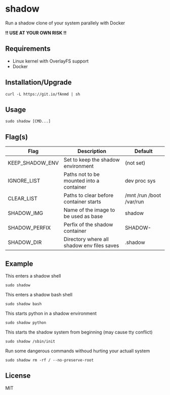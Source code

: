 # shadow
Run a shadow clone of your system parallely with Docker

**!! USE AT YOUR OWN RISK !!**

## Requirements
- Linux kernel with OverlayFS support
- Docker

## Installation/Upgrade
```
curl -L https://git.io/fAnmd | sh
```

## Usage
```
sudo shadow [CMD...]
```

## Flag(s)
| Flag            | Description                                | Default                  |
| --------------- | ------------------------------------------ | ------------------------ |
| KEEP_SHADOW_ENV | Set to keep the shadow environment         | (not set)                |
| IGNORE_LIST     | Paths not to be mounted into a container   | dev proc sys             |
| CLEAR_LIST      | Paths to clear before container starts     | /mnt /run /boot /var/run |
| SHADOW_IMG      | Name of the image to be used as base       | shadow                   |
| SHADOW_PERFIX   | Perfix of the shadow container             | SHADOW-                  |
| SHADOW_DIR      | Directory where all shadow env files saves | .shadow                  |

## Example
This enters a shadow shell
```
sudo shadow
```

This enters a shadow bash shell
```
sudo shadow bash
```

This starts python in a shadow environment
```
sudo shadow python
```

This starts the shadow system from beginning (may cause tty conflict)
```
sudo shadow /sbin/init
```

Run some dangerous commands withoud hurting your actuall system
```
sudo shadow rm -rf / --no-preserve-root
```

## License
MIT
